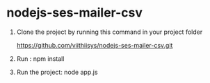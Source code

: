 # nodejs-ses-mailer-csv

1. Clone the project by running this command in your project folder

	https://github.com/viithiisys/nodejs-ses-mailer-csv.git

2. Run : npm install

3. Run the project: node app.js